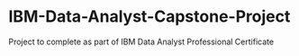 # IBM-Data-Analyst-Capstone-Project
Project to complete as part of IBM Data Analyst Professional Certificate
